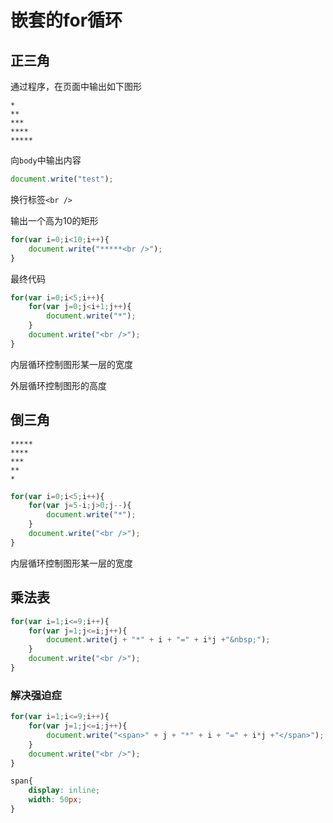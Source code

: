 # 嵌套的for循环

## 正三角

通过程序，在页面中输出如下图形

```
*
**
***
****
*****
```



向`body`中输出内容

```js
document.write("test");
```



换行标签`<br />`



输出一个高为10的矩形

```js
for(var i=0;i<10;i++){
    document.write("*****<br />");
}
```





最终代码

```js
for(var i=0;i<5;i++){
    for(var j=0;j<i+1;j++){
        document.write("*");
    }
    document.write("<br />");
}
```

内层循环控制图形某一层的宽度

外层循环控制图形的高度



## 倒三角

```
*****
****
***
**
*
```



```js
for(var i=0;i<5;i++){
    for(var j=5-i;j>0;j--){
        document.write("*");
    }
    document.write("<br />");
}
```

内层循环控制图形某一层的宽度





## 乘法表

```js
for(var i=1;i<=9;i++){
    for(var j=1;j<=i;j++){
        document.write(j + "*" + i + "=" + i*j +"&nbsp;");
    }
    document.write("<br />");
}
```

### 解决强迫症

```js
for(var i=1;i<=9;i++){
    for(var j=1;j<=i;j++){
        document.write("<span>" + j + "*" + i + "=" + i*j +"</span>");
    }
    document.write("<br />");
}
```

```css
span{
    display: inline;
    width: 50px;
}
```





